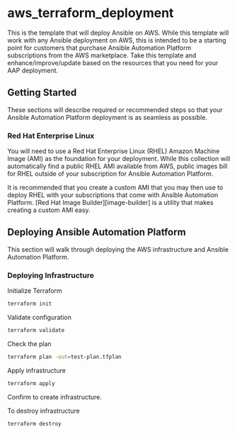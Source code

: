 # aws_terraform_deployment

This is the template that will deploy Ansible on AWS. While this template will work with any Ansible deployment on AWS, this is intended to be a starting point for customers that purchase Ansible Automation Platform subscriptions from the AWS marketplace. Take this template and enhance/improve/update based on the resources that you need for your AAP deployment.


## Getting Started

These sections will describe required or recommended steps so that your Ansible Automation Platform deployment is as seamless as possible.


### Red Hat Enterprise Linux

You will need to use a Red Hat Enterprise Linux (RHEL) Amazon Machine Image (AMI) as the foundation for your deployment.  While this collection will automatically find a public RHEL AMI available from AWS, public images bill for RHEL outside of your subscription for Ansible Automation Platform.

It is recommended that you create a custom AMI that you may then use to deploy RHEL with your subscriptions that come with Ansible Automation Platform.  [Red Hat Image Builder][image-builder] is a utility that makes creating a custom AMI easy.


## Deploying Ansible Automation Platform

This section will walk through deploying the AWS infrastructure and Ansible Automation Platform.

### Deploying Infrastructure

Initialize Terraform

```bash
terraform init
```

Validate configuration
```bash
terraform validate
```

Check the plan

```bash
terraform plan -out=test-plan.tfplan
```

Apply infrastructure

```bash
terraform apply
```

Confirm to create infrastructure.

To destroy infrastructure

```bash
terraform destroy
```
